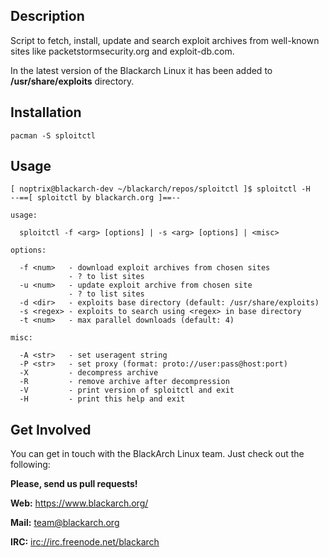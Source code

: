 ## Description

Script to fetch, install, update and search exploit archives from well-known
sites like packetstormsecurity.org and exploit-db.com.

In the latest version of the Blackarch Linux it has been added to
**/usr/share/exploits** directory.

## Installation

`pacman -S sploitctl`

## Usage

```
[ noptrix@blackarch-dev ~/blackarch/repos/sploitctl ]$ sploitctl -H
--==[ sploitctl by blackarch.org ]==--

usage:

  sploitctl -f <arg> [options] | -s <arg> [options] | <misc>

options:

  -f <num>   - download exploit archives from chosen sites
             - ? to list sites
  -u <num>   - update exploit archive from chosen site
             - ? to list sites
  -d <dir>   - exploits base directory (default: /usr/share/exploits)
  -s <regex> - exploits to search using <regex> in base directory
  -t <num>   - max parallel downloads (default: 4)

misc:

  -A <str>   - set useragent string
  -P <str>   - set proxy (format: proto://user:pass@host:port)
  -X         - decompress archive
  -R         - remove archive after decompression
  -V         - print version of sploitctl and exit
  -H         - print this help and exit
```

## Get Involved

You can get in touch with the BlackArch Linux team. Just check out the following:

**Please, send us pull requests!**

**Web:** https://www.blackarch.org/

**Mail:** team@blackarch.org

**IRC:** [irc://irc.freenode.net/blackarch](irc://irc.freenode.net/blackarch)
